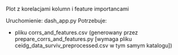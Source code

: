 Plot z korelacjami kolumn i feature importancami

Uruchomienie: dash_app.py
Potrzebuje:
- pliku corrs_and_features.csv (generowany przez prepare_corrs_and_features.py [wymaga pliku ceidg_data_surviv_preprocessed.csv w tym samym katalogu])
